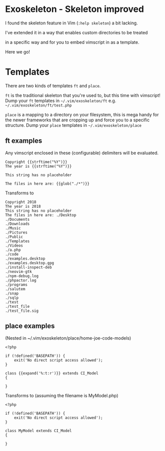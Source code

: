 
# Exoskeleton - Skeleton improved

I found the skeleton feature in Vim (`:help skeleton`) a bit lacking.

I've extended it in a way that enables custom directories to be treated

in a specific way and for you to embed vimscript in as a template.

Here we go!

# Templates

There are two kinds of templates `ft` and `place`.

`ft` is the traditional skeleton that you're used to, but this time with vimscript!
     Dump your `ft` templates in `~/.vim/exoskeleton/ft` e.g. `~/.vim/exoskeleton/ft/test.php`
     
`place` is a mapping to a directory on your filesystem, this is mega handy for the newer
         frameworks that are cropping up and force you to a specific structure.
         Dump your `place` templates in `~/.vim/exoskeleton/place`

## ft examples

Any vimscript enclosed in these (configurable) delimiters will be evaluated.

```
Copyright {{strftime("%Y")}}
The year is {{strftime("%Y")}}

This string has no placeholder

The files in here are: {{glob("./*")}}
```
Transforms to
```
Copyright 2018
The year is 2018
This string has no placeholder
The files in here are: ./Desktop
./Documents
./Downloads
./Music
./Pictures
./Public
./Templates
./Videos
./a.php
./code
./examples.desktop
./examples.desktop.gpg
./install-inspect-deb
./neovim-gtk
./npm-debug.log
./phpactor.log
./programs
./salutem
./snap
./sqlp
./test
./test_file
./test_file.sig
```

## place examples

(Nested in ~/.vim/exoskeleton/place/home-joe-code-models)

```
<?php

if (!defined('BASEPATH')) {
    exit('No direct script access allowed');
}

class {{expand('%:t:r')}} extends CI_Model
{

}
```

Transforms to 
(assuming the filename is MyModel.php)

```
<?php

if (!defined('BASEPATH')) {
    exit('No direct script access allowed');
}

class MyModel extends CI_Model
{

}
```
